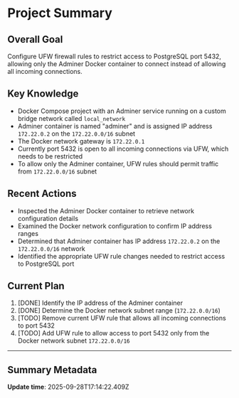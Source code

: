 # Project Summary

## Overall Goal
Configure UFW firewall rules to restrict access to PostgreSQL port 5432, allowing only the Adminer Docker container to connect instead of allowing all incoming connections.

## Key Knowledge
- Docker Compose project with an Adminer service running on a custom bridge network called `local_network`
- Adminer container is named "adminer" and is assigned IP address `172.22.0.2` on the `172.22.0.0/16` subnet
- The Docker network gateway is `172.22.0.1`
- Currently port 5432 is open to all incoming connections via UFW, which needs to be restricted
- To allow only the Adminer container, UFW rules should permit traffic from `172.22.0.0/16` subnet

## Recent Actions
- Inspected the Adminer Docker container to retrieve network configuration details
- Examined the Docker network configuration to confirm IP address ranges
- Determined that Adminer container has IP address `172.22.0.2` on the `172.22.0.0/16` network
- Identified the appropriate UFW rule changes needed to restrict access to PostgreSQL port

## Current Plan
1. [DONE] Identify the IP address of the Adminer container
2. [DONE] Determine the Docker network subnet range (`172.22.0.0/16`)
3. [TODO] Remove current UFW rule that allows all incoming connections to port 5432
4. [TODO] Add UFW rule to allow access to port 5432 only from the Docker network subnet `172.22.0.0/16`

---

## Summary Metadata
**Update time**: 2025-09-28T17:14:22.409Z 
